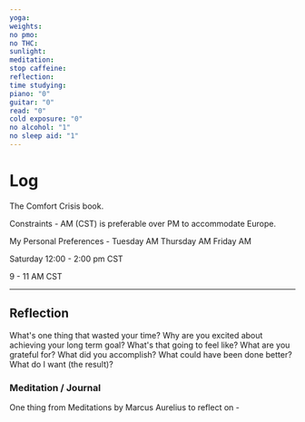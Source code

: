 ```yaml
---
yoga: 
weights: 
no pmo: 
no THC: 
sunlight: 
meditation: 
stop caffeine: 
reflection: 
time studying: 
piano: "0"
guitar: "0"
read: "0"
cold exposure: "0"
no alcohol: "1"
no sleep aid: "1"
---
```

# Log
The Comfort Crisis book.

Constraints - AM (CST) is preferable over PM to accommodate Europe.

My Personal Preferences - 
Tuesday AM
Thursday AM
Friday AM



Saturday 12:00 - 2:00 pm CST

9 - 11 AM CST

---
## Reflection
What's one thing that wasted your time?
Why are you excited about achieving your long term goal? What's that going to feel like?
What are you grateful for?
What did you accomplish?
What could have been done better?
What do I want (the result)?
### Meditation / Journal
One thing from Meditations by Marcus Aurelius to reflect on - 